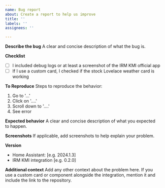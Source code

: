 ```yaml
---
name: Bug report
about: Create a report to help us improve
title: ''
labels: ''
assignees: ''

---
```


<!-- Thanks for trying out the integration and filling a bug report !
To help with troubleshooting, please include DEBUG logs or at least a screenshot of the official IRM KMI app with the same location at the same time.

Here is how to enable the logs: go to Settings > Devices & services > IRM KMI integration > Enable debug logging.
Then, reload the integration: on the same page, under the "Service" panel, click the three dots and "Reload".
Do you thing to trigger the bug.
Get the debug logs: go to Settings > Devices & services > IRM KMI integration > Disable debug logging.
Download the file and attach it here.
-->

**Describe the bug**
A clear and concise description of what the bug is.

**Checklist**
- [ ] I included debug logs or at least a screenshot of the IRM KMI official app
- [ ] If I use a custom card, I checked if the stock Lovelace weather card is working

**To Reproduce**
Steps to reproduce the behavior:
1. Go to '...'
2. Click on '....'
3. Scroll down to '....'
4. See error

**Expected behavior**
A clear and concise description of what you expected to happen.

**Screenshots**
If applicable, add screenshots to help explain your problem.

**Version**
 - Home Assistant: [e.g. 2024.1.3]
 - IRM KMI integration [e.g. 0.2.0]

**Additional context**
Add any other context about the problem here.  If you use a custom card or component alongside the integration, mention it and include the link to the repository.
